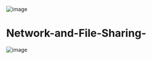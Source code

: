 ![image](https://github.com/user-attachments/assets/30016983-b481-4fbd-83e4-8ac9147d201f)

# Network-and-File-Sharing-




![image](https://github.com/user-attachments/assets/d2a342ce-ae77-438d-987f-e01f60a454b2)
